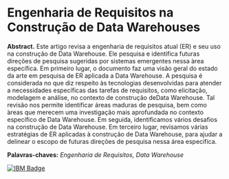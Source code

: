 # Engenharia de Requisitos na Construção de Data Warehouses
**Abstract.** Este artigo revisa a engenharia de requisitos atual (ER) e seu uso na construção de Data Warehouse. Ele pesquisa e identifica futuras direções de
pesquisa sugeridas por sistemas emergentes nessa  ́area específica. Em primeiro lugar, o documento faz uma visão geral do estado da arte em pesquisa de ER
aplicada a Data Warehouse. A pesquisa é considerada no que diz respeito às tecnologias desenvolvidas para atender a necessidades específicas das tarefas de
requisitos, como elicitação, modelagem e análise, no contexto de construção deData Warehouse. Tal revisão nos permite identificar áreas maduras de pesquisa,
bem como  ́areas que merecem uma investigação mais aprofundada no contexto específico de Data Warehouse. Em seguida, identificamos vários desafios na construção 
de Data Warehouse. Em terceiro lugar, revisamos várias estratégias de ER aplicadas à construção de Data Warehouse, para ajudar a delinear o
escopo de futuras direções de pesquisa nessa área específica. 

**Palavras-chaves:** *Engenharia de Requisitos, Data Warehouse*

[![IBM Badge](https://img.shields.io/badge/Engenharia_de_Requisitos&nbsp;-Data_Warehouse-white?logoColor=white&color=black)](https://github.com/jorgenery/artigo-er-building-dw/blob/main/IC020_Artigo.pdf)
